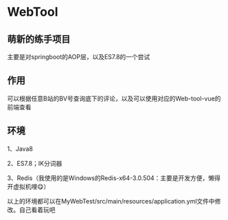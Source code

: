 # WebTool

## 萌新的练手项目

主要是对springboot的AOP层，以及ES7.8的一个尝试

## 作用

可以根据任意B站的BV号查询底下的评论，以及可以使用对应的Web-tool-vue的前端查看

## 环境

1、Java8

2、ES7.8；IK分词器

3、Redis（我使用的是Windows的Redis-x64-3.0.504：主要是开发方便，懒得开虚拟机哩😋）

以上的环境都可以在MyWebTest/src/main/resources/application.yml文件中修改。自己看着玩吧
